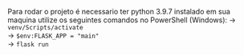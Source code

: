 Para rodar o projeto é necessario ter python 3.9.7 instalado em sua maquina 
utilize os seguintes comandos no PowerShell (Windows):
→ ```venv/Scripts/activate```<br>
→ ```$env:FLASK_APP = "main"```<br>
→ ```flask run ```<br>
